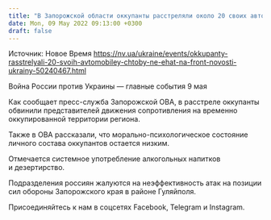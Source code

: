 ```yaml
---
title: "В Запорожской области оккупанты расстреляли около 20 своих автомобилей, чтобы не ехать на фронт"
date: Mon, 09 May 2022 09:13:00 +0300
draft: false
---
```

Источник: Новое Время https://nv.ua/ukraine/events/okkupanty-rasstrelyali-20-svoih-avtomobiley-chtoby-ne-ehat-na-front-novosti-ukrainy-50240467.html


Война России против Украины — главные события 9 мая

Как сообщает пресс-служба Запорожской ОВА, в расстреле оккупанты обвинили представителей движения сопротивления на временно оккупированной территории региона.

Также в ОВА рассказали, что морально-психологическое состояние личного состава оккупантов остается низким.

Отмечается системное употребление алкогольных напитков и дезертирство.

Подразделения россиян жалуются на неэффективность атак на позиции сил обороны Запорожского края в районе Гуляйполя.

Присоединяйтесь к нам в соцсетях Facebook, Telegram и Instagram.
